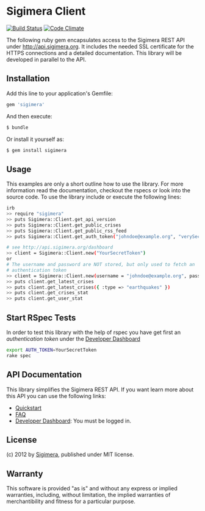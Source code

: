 Sigimera Client
===============

[![Build
Status](https://secure.travis-ci.org/Sigimera/sigimera-ruby-client.png?branch=master)](https://travis-ci.org/Sigimera/sigimera-ruby-client) [![Code Climate](https://codeclimate.com/badge.png)](https://codeclimate.com/github/Sigimera/sigimera-ruby-client)

The following ruby gem encapsulates access to the Sigimera REST API under
http://api.sigimera.org. It includes the needed SSL certificate for the
HTTPS connections and a detailed documentation. This library will be
developed in parallel to the API.


Installation
------------

Add this line to your application's Gemfile:

```ruby
gem 'sigimera'
```

And then execute:

```sh
$ bundle
```

Or install it yourself as:

```sh
$ gem install sigimera
```



Usage
-----

This examples are only a short outline how to use the library. For more
information read the documentation, checkout the rspecs or look into the
source code. To use the library include or execute the following lines:

```sh
irb
>> require "sigimera"
>> puts Sigimera::Client.get_api_version
>> puts Sigimera::Client.get_public_crises
>> puts Sigimera::Client.get_public_rss_feed
>> puts Sigimera::Client.get_auth_token("johndoe@example.org", "verySecretPassword")

# see http://api.sigimera.org/dashboard
>> client = Sigimera::Client.new("YourSecretToken")
or
# The username and password are NOT stored, but only used to fetch an
# authentication token
>> client = Sigimera::Client.new(username = "johndoe@example.org", password = "verySecretPassword")
>> puts client.get_latest_crises
>> puts client.get_latest_crises({ :type => "earthquakes" })
>> puts client.get_crises_stat
>> puts client.get_user_stat
```


Start RSpec Tests
-----------------

In order to test this library with the help of rspec you have get first an
_authentication token_ under the [Developer Dashboard](http://api.sigimera.org/dashboard)

```sh
export AUTH_TOKEN=YourSecretToken
rake spec
```


API Documentation
-----------------

This library simplifies the Sigimera REST API. If you want learn more about
this API you can use the following links:

* [Quickstart](http://api.sigimera.org/quickstart)
* [FAQ](http://api.sigimera.org/faq)
* [Developer Dashboard](http://api.sigimera.org/dashboard): You must be logged
  in.


License
-------

(c) 2012 by [Sigimera](http://www.sigimera.org),
published under MIT license.


Warranty
--------

This software is provided "as is" and without any express or implied
warranties, including, without limitation, the implied warranties of
merchantibility and fitness for a particular purpose.

